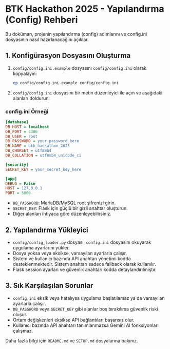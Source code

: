 # BTK Hackathon 2025 - Yapılandırma (Config) Rehberi

Bu doküman, projenin yapılandırma (config) adımlarını ve config.ini dosyasının nasıl hazırlanacağını açıklar.

## 1. Konfigürasyon Dosyasını Oluşturma

1. `config/config.ini.example` dosyasını `config/config.ini` olarak kopyalayın:
   ```bash
   cp config/config.ini.example config/config.ini
   ```
2. `config/config.ini` dosyasını bir metin düzenleyici ile açın ve aşağıdaki alanları doldurun:

### config.ini Örneği
```ini
[database]
DB_HOST = localhost
DB_PORT = 3306
DB_USER = root
DB_PASSWORD = your_password_here
DB_NAME = btk_hackathon_2025
DB_CHARSET = utf8mb4
DB_COLLATION = utf8mb4_unicode_ci

[security]
SECRET_KEY = your_secret_key_here

[app]
DEBUG = False
HOST = 127.0.0.1
PORT = 5000
```

- `DB_PASSWORD`: MariaDB/MySQL root şifrenizi girin.
- `SECRET_KEY`: Flask için güçlü bir gizli anahtar oluşturun.
- Diğer alanları ihtiyaca göre düzenleyebilirsiniz.

## 2. Yapılandırma Yükleyici

- `config/config_loader.py` dosyası, `config.ini` dosyasını okuyarak uygulama ayarlarını yükler.
- Dosya yoksa veya eksikse, varsayılan ayarlarla çalışır.
- Sistem ve kullanıcı bazında API anahtarı yönetimi kodda desteklenmektedir. Sistem anahtarı sadece fallback olarak kullanılır.
- Flask session ayarları ve güvenlik anahtarı kodda detaylandırılmıştır.

## 3. Sık Karşılaşılan Sorunlar

- `config.ini` eksik veya hatalıysa uygulama başlatılamaz ya da varsayılan ayarlarla çalışır.
- `DB_PASSWORD` veya `SECRET_KEY` gibi alanlar boş bırakılırsa güvenlik riski oluşur.
- Ortam değişkenleri eksikse API bağlantıları başarısız olur.
- Kullanıcı bazında API anahtarı tanımlanmazsa Gemini AI fonksiyonları çalışmaz.

Daha fazla bilgi için `README.md` ve `SETUP.md` dosyalarına bakınız.
